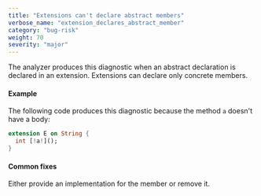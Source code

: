 ```yaml
---
title: "Extensions can't declare abstract members"
verbose_name: "extension_declares_abstract_member"
category: "bug-risk"
weight: 70
severity: "major"
---
```

The analyzer produces this diagnostic when an abstract declaration is
declared in an extension. Extensions can declare only concrete members.

#### Example

The following code produces this diagnostic because the method `a` doesn't
have a body:

```dart
extension E on String {
  int [!a!]();
}
```

#### Common fixes

Either provide an implementation for the member or remove it.
